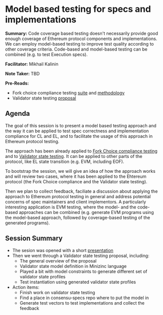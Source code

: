 # Model based testing for specs and implementations

**Summary:** Code coverage based testing doesn't necessarily provide good enough coverage of Ethereum protocol components and implementations. We can employ model-based testing to improve test quality according to other coverage criteria. Code-based and model-based testing can be combined (e.g. to test Execution specs).

**Facilitator:** Mikhail Kalinin

**Note Taker:** TBD

**Pre-Reads:**
* Fork choice compliance testing [suite](https://ethresear.ch/t/fork-choice-compliance-test-suites-test-generator/19954) and [methodology](https://hackmd.io/@ericsson49/fork-choice-implementation-vs-spec-testing)
* Validator state testing [proposal](https://hackmd.io/@n0ble/validator_state_testing)

## Agenda

The goal of this session is to present a model based testing approach and the way it can be applied to test spec correctness and implementation compliance for CL and EL, and to facilitate the usage of this approach in Ethereum protocol testing.

The approach has been already applied to [Fork Choice compliance testing](https://ethresear.ch/t/fork-choice-compliance-test-suites-test-generator/19954) and to [Validator state testing](https://hackmd.io/@n0ble/validator_state_testing). It can be applied to other parts of the protocol, like EL state transition (e.g. EVM, including EOF).

To bootstrap the session, we will give an idea of how the approach works and will review two cases, where it has been applied to the Ehtereum protocol (the Fork Choice compliance and the Validator state testing).

Then we plan to collect feedback, faciliate a discussion about applying the approach to Ethereum protocol testing in general and address potential concerns of spec maintainers and client implementors. A particularly interesting application is EVM testing, where the model- and the code-based approaches can be combined (e.g. generate EVM programs using the model-based approach, followed by coverage-based testing of the generated programs).

## Session Summary
* The sesion was opened with a short [presentation](https://hackmd.io/@n0ble/BySKhBCZ1e#/1)
* Then we went through a Validator state testing proposal, including:
    * The general overview of the proposal
    * Validator state model definition in Minizinc language
    * Played a bit with model constraints to generate different set of validator state profiles
    * Test instantiation using generated validator state profiles
* Action items:
    * Finish work on validator state testing
    * Find a place in consensu-specs repo where to put the model in
    * Generate test vectors to test implementations and collect the feedback